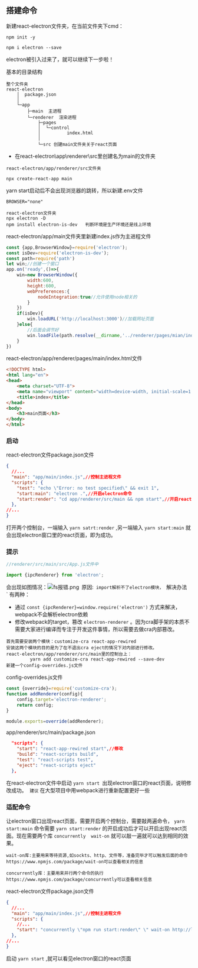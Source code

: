 ## 搭建命令
新建react-electron文件夹，在当前文件夹下cmd：
```
npm init -y

npm i electron --save
```
electron被引入过来了，就可以继续下一步啦！

基本的目录结构
```
整个文件夹
react-electron
    │  package.json
    │  
    └─app
        ├─main  主进程  
        └─renderer  渲染进程
            ├─pages
            │  └─control
            │          index.html
            │          
            └─src 创建main文件夹关于react页面

```

- 在react-electron\app\renderer\src里创建名为main的文件夹
```
react-electron/app/renderer/src文件夹

npx create-react-app main   

```
yarn start启动后不会出现浏览器的跳转，所以新建.env文件
```
BROWSER="none"
```
```
react-electron文件夹
npx electron -D
npm install electron-is-dev   判断环境是生产环境还是线上环境  
```
react-electron/app/main文件夹里新建index.js作为主进程文件
```javascript
const {app,BrowserWindow}=require('electron');
const isDev=require('electron-is-dev');
const path=require('path')
let win;//创建一个窗口
app.on('ready',()=>{
    win=new BrowserWindow({
        width:600,
        height:600,
        webPreferences:{
            nodeIntegration:true//允许使用node相关的
        }
    })
    if(isDev){
        win.loadURL('http://localhost:3000')//加载网址页面
    }else{
        //后面会调节好
        win.loadFile(path.resolve(__dirname,'../renderer/pages/mian/index.html'))//加载文件页面
    }
})
```
react-electron/app/renderer/pages/main/index.html文件
```html
<!DOCTYPE html>
<html lang="en">
<head>
    <meta charset="UTF-8">
    <meta name="viewport" content="width=device-width, initial-scale=1.0">
    <title>index</title>
</head>
<body>
    <h3>main页面</h3>
</body>
</html>
```


### 启动
react-electron文件package.json文件
```json
{
  //...
  "main": "app/main/index.js",//控制主进程文件
  "scripts": {
    "test": "echo \"Error: no test specified\" && exit 1",
    "start:main": "electron .",//开启electron命令
    "start:render": "cd app/renderer/src/main && npm start",//开启react命令
  },
//...
}

```
打开两个控制台，一端输入 `yarn satrt:render` ,另一端输入 `yarn start:main` 就会出现electron窗口里的react页面，即为成功。
### 提示
```javascript
//renderer/src/main/src/App.js文件中

import {ipcRenderer} from 'electron';
```
会出现如图情况：![fs报错.png](https://cdn.nlark.com/yuque/0/2020/png/466273/1600158478491-8dc3bc89-f700-43e3-8a13-e4cef4198eca.png#align=left&display=inline&height=535&margin=%5Bobject%20Object%5D&name=fs%E6%8A%A5%E9%94%99.png&originHeight=535&originWidth=569&size=50420&status=done&style=none&width=569)`
`原因:` import解析不了electron模块， `解决办法` 有两种：

- 通过 `const {ipcRenderer}=window.require('electron')` 方式来解决，webpack不会解析electron依赖
- 修改webpack的target，篡改 `electron-renderer` 。因为cra脚手架的本质不需要大家进行编译而专注于开发这件事情，所以需要去做cra内部篡改。
```
首先需要安装两个模块：customize-cra react-app-rewired 
安装这两个模块的目的是为了在不退出cra eject的情况下对内部进行修改。
react-electron/app/renderer/src/main里的控制台上：
         yarn add customize-cra react-app-rewired --save-dev
新建一个config-overrides.js文件
```
config-overrides.js文件
```javascript
const {override}=require('customize-cra');
function addRenderer(config){
    config.target='electron-renderer';
    return config;
}

module.exports=override(addRenderer);
```
app/renderer/src/main/package.json
```json
  "scripts": {
    "start": "react-app-rewired start",//修改
    "build": "react-scripts build",
    "test": "react-scripts test",
    "eject": "react-scripts eject"
  },
```
在react-electron文件中启动 `yarn start `出现electron窗口的react页面，说明修改成功。 
`建议` 在大型项目中用webpack进行重新配置更好一些
### 适配命令
让electron窗口出现react页面，需要开启两个控制台，需要敲两遍命令， `yarn start:main` 命令需要 `yarn start:render` 的开启成功后才可以开启出现react页面。现在需要两个库 `concurrently  wait-on` 就可以敲一遍就可以达到相同的效果。
```
wait-on库:主要用来等待资源,如sockts、http、文件等，准备完毕才可以触发后面的命令
https://www.npmjs.com/package/wait-on可以查看相关的信息

concurrently库：主要用来并行两个命令的执行
https://www.npmjs.com/package/concurrently可以查看相关信息
```
react-electron文件package.json文件
```json
{
  //...
  "main": "app/main/index.js",//控制主进程文件
  "scripts": {
    //...
    "start": "concurrently \"npm run start:render\" \" wait-on http://localhost:3000 && npm run start:main\" "//只需要一遍就可以呈现相同的效果
  },
//...
}
```
启动 `yarn start` ,就可以看见electron窗口的react页面
